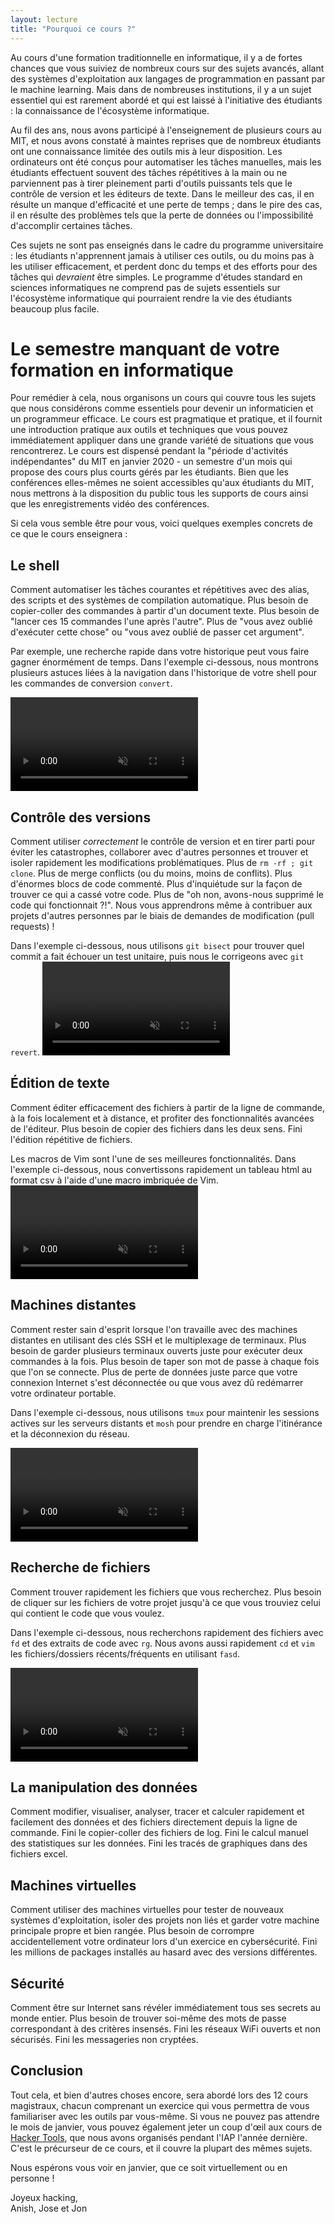 ```yaml
---
layout: lecture
title: "Pourquoi ce cours ?"
---
```


Au cours d'une formation traditionnelle en informatique, il y a de fortes chances que vous suiviez de nombreux cours sur des sujets avancés, allant des systèmes d'exploitation aux langages de programmation en passant par le machine learning. Mais dans de nombreuses institutions, il y a un sujet essentiel qui est rarement abordé et qui est laissé à l'initiative des étudiants : la connaissance de l'écosystème informatique.

Au fil des ans, nous avons participé à l'enseignement de plusieurs cours au MIT, et nous avons constaté à maintes reprises que de nombreux étudiants ont une connaissance limitée des outils mis à leur disposition. Les ordinateurs ont été conçus pour automatiser les tâches manuelles, mais les étudiants effectuent souvent des tâches répétitives à la main ou ne parviennent pas à tirer pleinement parti d'outils puissants tels que le contrôle de version et les éditeurs de texte. Dans le meilleur des cas, il en résulte un manque d'efficacité et une perte de temps ; dans le pire des cas, il en résulte des problèmes tels que la perte de données ou l'impossibilité d'accomplir certaines tâches.

Ces sujets ne sont pas enseignés dans le cadre du programme universitaire : les étudiants n'apprennent jamais à utiliser ces outils, ou du moins pas à les utiliser efficacement, et perdent donc du temps et des efforts pour des tâches qui _devraient_ être simples. Le programme d'études standard en sciences informatiques ne comprend pas de sujets essentiels sur l'écosystème informatique qui pourraient rendre la vie des étudiants beaucoup plus facile.

# Le semestre manquant de votre formation en informatique

Pour remédier à cela, nous organisons un cours qui couvre tous les sujets que nous considérons comme essentiels pour devenir un informaticien et un programmeur efficace. Le cours est pragmatique et pratique, et il fournit une introduction pratique aux outils et techniques que vous pouvez immédiatement appliquer dans une grande variété de situations que vous rencontrerez. Le cours est dispensé pendant la "période d'activités indépendantes" du MIT en janvier 2020 - un semestre d'un mois qui propose des cours plus courts gérés par les étudiants. Bien que les conférences elles-mêmes ne soient accessibles qu'aux étudiants du MIT, nous mettrons à la disposition du public tous les supports de cours ainsi que les enregistrements vidéo des conférences.

Si cela vous semble être pour vous, voici quelques exemples concrets de ce que le cours enseignera :


## Le shell

Comment automatiser les tâches courantes et répétitives avec des alias, des scripts et des systèmes de compilation automatique. Plus besoin de copier-coller des commandes à partir d'un document texte. Plus besoin de "lancer ces 15 commandes l'une après l'autre". Plus de "vous avez oublié d'exécuter cette chose" ou "vous avez oublié de passer cet argument".

Par exemple, une recherche rapide dans votre historique peut vous faire gagner énormément de temps. Dans l'exemple ci-dessous, nous montrons plusieurs astuces liées à la navigation dans l'historique de votre shell pour les commandes de conversion `convert`.

<video autoplay="autoplay" loop="loop" controls muted playsinline  oncontextmenu="return false;"  preload="auto"  class="demo">
  <source src="{{site.baseurl}}/static/media/demos/history.mp4" type="video/mp4">
</video>

## Contrôle des versions

Comment utiliser _correctement_ le contrôle de version et en tirer parti pour éviter les catastrophes, collaborer avec d'autres personnes et trouver et isoler rapidement les modifications problématiques. Plus de `rm -rf ; git clone`. Plus de merge conflicts (ou du moins, moins de conflits). Plus d'énormes blocs de code commenté. Plus d'inquiétude sur la façon de trouver ce qui a cassé votre code. Plus de "oh non, avons-nous supprimé le code qui fonctionnait ?!". Nous vous apprendrons même à contribuer aux projets d'autres personnes par le biais de demandes de modification (pull requests) !

Dans l'exemple ci-dessous, nous utilisons `git bisect` pour trouver quel commit a fait échouer un test unitaire, puis nous le corrigeons avec `git revert`.
<video autoplay="autoplay" loop="loop" controls muted playsinline  oncontextmenu="return false;"  preload="auto"  class="demo">
  <source src="{{site.baseurl}}/static/media/demos/git.mp4" type="video/mp4">
</video>

## Édition de texte

Comment éditer efficacement des fichiers à partir de la ligne de commande, à la fois localement et à distance, et profiter des fonctionnalités avancées de l'éditeur. Plus besoin de copier des fichiers dans les deux sens. Fini l'édition répétitive de fichiers.

Les macros de Vim sont l'une de ses meilleures fonctionnalités. Dans l'exemple ci-dessous, nous convertissons rapidement un tableau html au format csv à l'aide d'une macro imbriquée de Vim.
<video autoplay="autoplay" loop="loop" controls muted playsinline  oncontextmenu="return false;"  preload="auto"  class="demo">
  <source src="{{site.baseurl}}/static/media/demos/vim.mp4" type="video/mp4">
</video>

## Machines distantes

Comment rester sain d'esprit lorsque l'on travaille avec des machines distantes en utilisant des clés SSH et le multiplexage de terminaux. Plus besoin de garder plusieurs terminaux ouverts juste pour exécuter deux commandes à la fois. Plus besoin de taper son mot de passe à chaque fois que l'on se connecte. Plus de perte de données juste parce que votre connexion Internet s'est déconnectée ou que vous avez dû redémarrer votre ordinateur portable.

Dans l'exemple ci-dessous, nous utilisons `tmux` pour maintenir les sessions actives sur les serveurs distants et `mosh` pour prendre en charge l'itinérance et la déconnexion du réseau.

<video autoplay="autoplay" loop="loop" controls muted playsinline  oncontextmenu="return false;"  preload="auto"  class="demo">
  <source src="{{site.baseurl}}/static/media/demos/ssh.mp4" type="video/mp4">
</video>


## Recherche de fichiers

Comment trouver rapidement les fichiers que vous recherchez. Plus besoin de cliquer sur les fichiers de votre projet jusqu'à ce que vous trouviez celui qui contient le code que vous voulez.

Dans l'exemple ci-dessous, nous recherchons rapidement des fichiers avec `fd` et des extraits de code avec `rg`. Nous avons aussi rapidement `cd` et `vim` les fichiers/dossiers récents/fréquents en utilisant `fasd`.

<video autoplay="autoplay" loop="loop" controls muted playsinline  oncontextmenu="return false;"  preload="auto"  class="demo">
  <source src="{{site.baseurl}}/static/media/demos/find.mp4" type="video/mp4">
</video>


## La manipulation des données

Comment modifier, visualiser, analyser, tracer et calculer rapidement et facilement des données et des fichiers directement depuis la ligne de commande. Fini le copier-coller des fichiers de log. Fini le calcul manuel des statistiques sur les données. Fini les tracés de graphiques dans des fichiers excel.

## Machines virtuelles

Comment utiliser des machines virtuelles pour tester de nouveaux systèmes d'exploitation, isoler des projets non liés et garder votre machine principale propre et bien rangée. Plus besoin de corrompre accidentellement votre ordinateur lors d'un exercice en cybersécurité. Fini les millions de packages installés au hasard avec des versions différentes.


## Sécurité

Comment être sur Internet sans révéler immédiatement tous ses secrets au monde entier. Plus besoin de trouver soi-même des mots de passe correspondant à des critères insensés. Fini les réseaux WiFi ouverts et non sécurisés. Fini les messageries non cryptées.


## Conclusion

Tout cela, et bien d'autres choses encore, sera abordé lors des 12 cours magistraux, chacun comprenant un exercice qui vous permettra de vous familiariser avec les outils par vous-même. Si vous ne pouvez pas attendre le mois de janvier, vous pouvez également jeter un coup d'œil aux cours de [Hacker Tools](https://hacker-tools.github.io/lectures/), que nous avons organisés pendant l'IAP l'année dernière. C'est le précurseur de ce cours, et il couvre la plupart des mêmes sujets.

Nous espérons vous voir en janvier, que ce soit virtuellement ou en personne !

Joyeux hacking,<br>
Anish, Jose et Jon